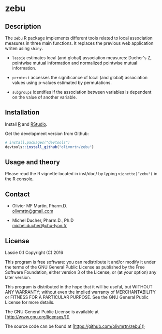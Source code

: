 # zebu

## Description

The `zebu` R package implements different tools related to local association measures in three main functions. It replaces the previous web application writen using `shiny`.

- `lassie` estimates local (and global) association measures: Ducher's Z, pointwise mutual information and normalized pointwise mutual information.

- `permtest` accesses the significance of local (and global) association values using  p-values estimated by permutations.

- `subgroups` identifies if the association between variables is dependent on the value of another variable.

## Installation

Install [R](https://www.r-project.org/) and [RStudio](https://www.rstudio.com/).

Get the development version from Github:

```R
# install.packages("devtools")
devtools::install_github("olivmrtn/zebu")
```

## Usage and theory

Please read the R vignette located in inst/doc/ by typing `vignette(“zebu")` in the R console.

## Contact

* Olivier MF Martin, Pharm.D.  
[olivmrtn@gmail.com]()

* Michel Ducher, Pharm.D., Ph.D  
[michel.ducher@chu-lyon.fr]()

## License

Lassie 0.1
Copyright (C) 2016

This program is free software: you can redistribute it and/or modify it under the terms of the GNU General Public License as published by the Free Software Foundation, either version 3 of the License, or (at your option) any later version.

This program is distributed in the hope that it will be useful, but WITHOUT ANY WARRANTY; without even the implied warranty of MERCHANTABILITY or FITNESS FOR A PARTICULAR PURPOSE. See the GNU General Public License for more details.

The GNU General Public License is available at [http://www.gnu.org/licenses/]()

The source code can be found at [https://github.com/olivmrtn/zebu]()
